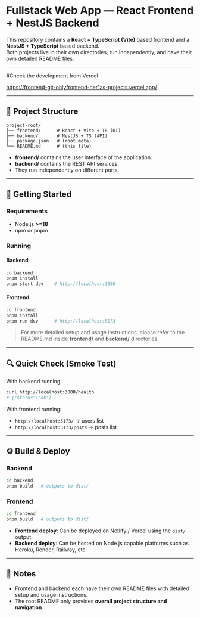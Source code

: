 # Fullstack Web App — React Frontend + NestJS Backend

This repository contains a **React + TypeScript (Vite)** based frontend and a **NestJS + TypeScript** based backend.  
Both projects live in their own directories, run independently, and have their own detailed README files.

---

#Check the development from Vercel

https://frontend-git-onlyfrontend-ner1as-projects.vercel.app/

---

## 📂 Project Structure

```
project-root/
├── frontend/      # React + Vite + TS (UI)
├── backend/       # NestJS + TS (API)
├── package.json   # (root meta)
└── README.md      # (this file)
```

- **frontend/** contains the user interface of the application.  
- **backend/** contains the REST API services.  
- They run independently on different ports.

---

## 🚀 Getting Started

### Requirements
- Node.js **>=18**
- npm or pnpm

### Running

#### Backend
```bash
cd backend
pnpm install
pnpm start dev    # http://localhost:3000
```

#### Frontend
```bash
cd frontend
pnpm install
pnpm run dev      # http://localhost:5173
```

> For more detailed setup and usage instructions, please refer to the README.md inside **frontend/** and **backend/** directories.

---

## 🔍 Quick Check (Smoke Test)

With backend running:
```bash
curl http://localhost:3000/health
# {"status":"ok"}
```

With frontend running:
- `http://localhost:5173/` → users list
- `http://localhost:5173/posts` → posts list

---

## ⚙️ Build & Deploy

### Backend
```bash
cd backend
pnpm build   # outputs to dist/
```

### Frontend
```bash
cd frontend
pnpm build   # outputs to dist/
```

- **Frontend deploy**: Can be deployed on Netlify / Vercel using the `dist/` output.  
- **Backend deploy**: Can be hosted on Node.js capable platforms such as Heroku, Render, Railway, etc.

---

## 📝 Notes

- Frontend and backend each have their own README files with detailed setup and usage instructions.  
- The root README only provides **overall project structure and navigation**.
